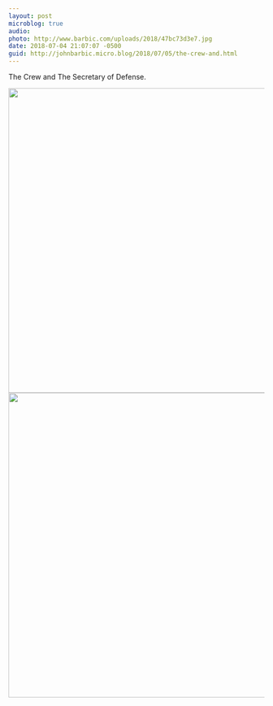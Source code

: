 ```yaml
---
layout: post
microblog: true
audio: 
photo: http://www.barbic.com/uploads/2018/47bc73d3e7.jpg
date: 2018-07-04 21:07:07 -0500
guid: http://johnbarbic.micro.blog/2018/07/05/the-crew-and.html
---
```

The Crew and The Secretary of Defense.

<img src="http://www.barbic.com/uploads/2018/1a04ad4323.jpg" width="600" height="600" /><img src="http://www.barbic.com/uploads/2018/47bc73d3e7.jpg" width="600" height="600" />
